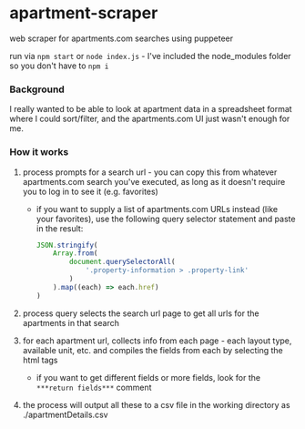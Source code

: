 # apartment-scraper

web scraper for apartments.com searches using puppeteer

run via `npm start` or `node index.js` - I've included the node_modules folder so you don't have to `npm i`

### Background

I really wanted to be able to look at apartment data in a spreadsheet format where I could sort/filter, and the apartments.com UI just wasn't enough for me.

### How it works

1. process prompts for a search url - you can copy this from whatever apartments.com search you've executed, as long as it doesn't require you to log in to see it (e.g. favorites)

    - if you want to supply a list of apartments.com URLs instead (like your favorites), use the following query selector statement and paste in the result:

        ```javascript
        JSON.stringify(
        	Array.from(
        		document.querySelectorAll(
        			'.property-information > .property-link'
        		)
        	).map((each) => each.href)
        )
        ```

2. process query selects the search url page to get all urls for the apartments in that search
3. for each apartment url, collects info from each page - each layout type, available unit, etc. and compiles the fields from each by selecting the html tags
    - if you want to get different fields or more fields, look for the `***return fields***` comment
4. the process will output all these to a csv file in the working directory as ./apartmentDetails.csv

